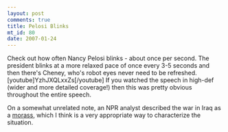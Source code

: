 ```yaml
--- 
layout: post
comments: true
title: Pelosi Blinks
mt_id: 80
date: 2007-01-24
---
```

Check out how often Nancy Pelosi blinks - about once per second.  The president blinks at a more relaxed pace of once every 3-5 seconds and then there's Cheney, who's robot eyes never need to be refreshed.
[youtube]YzhJXQLxxZs[/youtube]
If you watched the speech in high-def (wider and more detailed coverage!) then this was pretty obvious throughout the entire speech.

On a somewhat unrelated note, an NPR analyst described the war in Iraq as a [morass](http://dictionary.reference.com/search?q=morass&x=0&y=0), which I think is a very appropriate way to characterize the situation.
